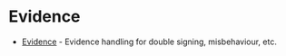 <!--
order: 0
-->

# Evidence

- [Evidence](spec/README.md) - Evidence handling for double signing, misbehaviour, etc.
